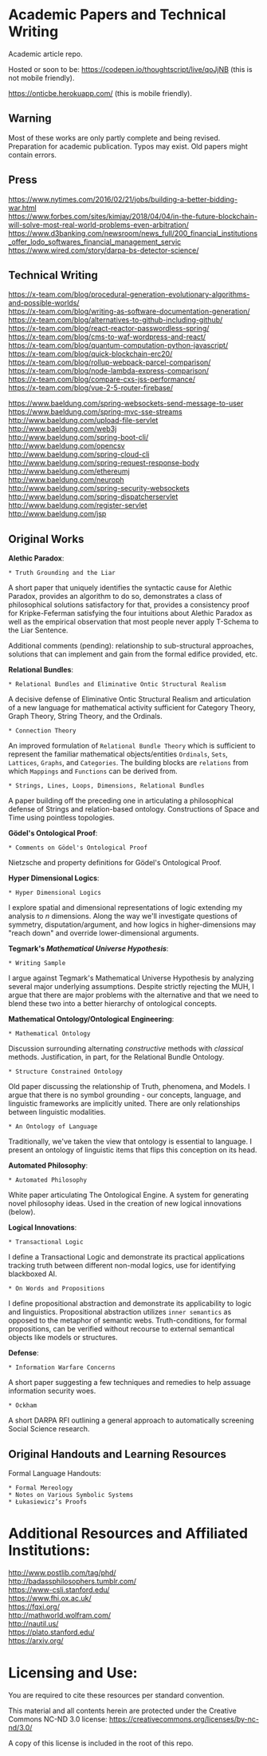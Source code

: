 # Academic Papers and Technical Writing

Academic article repo.

Hosted or soon to be: https://codepen.io/thoughtscript/live/qoJjNB (this is not mobile friendly).

https://onticbe.herokuapp.com/ (this is mobile friendly).

## Warning

Most of these works are only partly complete and being revised. Preparation for academic publication. Typos may exist. Old papers might contain errors.

## Press

https://www.nytimes.com/2016/02/21/jobs/building-a-better-bidding-war.html  
https://www.forbes.com/sites/kimjay/2018/04/04/in-the-future-blockchain-will-solve-most-real-world-problems-even-arbitration/  
https://www.d3banking.com/newsroom/news_full/200_financial_institutions_offer_lodo_softwares_financial_management_servic  
https://www.wired.com/story/darpa-bs-detector-science/  

## Technical Writing 

https://x-team.com/blog/procedural-generation-evolutionary-algorithms-and-possible-worlds/  
https://x-team.com/blog/writing-as-software-documentation-generation/  
https://x-team.com/blog/alternatives-to-github-including-github/  
https://x-team.com/blog/react-reactor-passwordless-spring/  
https://x-team.com/blog/cms-to-waf-wordpress-and-react/  
https://x-team.com/blog/quantum-computation-python-javascript/  
https://x-team.com/blog/quick-blockchain-erc20/  
https://x-team.com/blog/rollup-webpack-parcel-comparison/  
https://x-team.com/blog/node-lambda-express-comparison/  
https://x-team.com/blog/compare-cxs-jss-performance/  
https://x-team.com/blog/vue-2-5-router-firebase/  

https://www.baeldung.com/spring-websockets-send-message-to-user  
https://www.baeldung.com/spring-mvc-sse-streams  
http://www.baeldung.com/upload-file-servlet  
http://www.baeldung.com/web3j  
http://www.baeldung.com/spring-boot-cli/  
http://www.baeldung.com/opencsv   
http://www.baeldung.com/spring-cloud-cli   
http://www.baeldung.com/spring-request-response-body   
http://www.baeldung.com/ethereumj   
http://www.baeldung.com/neuroph   
http://www.baeldung.com/spring-security-websockets   
http://www.baeldung.com/spring-dispatcherservlet   
http://www.baeldung.com/register-servlet   
http://www.baeldung.com/jsp  

## Original Works

**Alethic Paradox**:
```
* Truth Grounding and the Liar 
```
A short paper that uniquely identifies the syntactic cause for Alethic Paradox, provides an algorithm to do so, demonstrates a class of philosophical solutions satisfactory for that, provides a consistency proof for Kripke-Feferman satisfying the four intuitions about Alethic Paradox as well as the empirical observation that most people never apply T-Schema to the Liar Sentence.

Additional comments (pending): relationship to sub-structural approaches, solutions that can implement and gain from the formal edifice provided, etc.

**Relational Bundles**:
```
* Relational Bundles and Eliminative Ontic Structural Realism 
```
A decisive defense of Eliminative Ontic Structural Realism and articulation of a new language for mathematical activity sufficient for Category Theory, Graph Theory, String Theory, and the Ordinals.

```
* Connection Theory
```
An improved formulation of `Relational Bundle Theory` which is sufficient to represent the familiar mathematical objects/entities `Ordinals`, `Sets`, `Lattices`, `Graphs`, and `Categories`. The building blocks are `relations` from which `Mappings` and `Functions` can be derived from.

```
* Strings, Lines, Loops, Dimensions, Relational Bundles 
```
A paper building off the preceding one in articulating a philosophical defense of Strings and relation-based ontology. Constructions of Space and Time using pointless topologies.

**Gödel's Ontological Proof**:
```
* Comments on Gödel's Ontological Proof
```
Nietzsche and property definitions for Gödel's Ontological Proof.

**Hyper Dimensional Logics**:
```
* Hyper Dimensional Logics
```
I explore spatial and dimensional representations of logic extending my analysis to *n* dimensions. Along the way we'll investigate questions of symmetry, disputation/argument, and how logics in higher-dimensions may "reach down" and override lower-dimensional arguments.

**Tegmark's *Mathematical Universe Hypothesis***:
```
* Writing Sample
```
I argue against Tegmark's Mathematical Universe Hypothesis by analyzing several major underlying assumptions. Despite strictly rejecting the MUH, I argue that there are major problems with the alternative and that we need to blend these two into a better hierarchy of ontological concepts.

**Mathematical Ontology/Ontological Engineering**:
```
* Mathematical Ontology
```
Discussion surrounding alternating *constructive* methods with *classical* methods. Justification, in part, for the Relational Bundle Ontology.
```
* Structure Constrained Ontology
```
Old paper discussing the relationship of Truth, phenomena, and Models. I argue that there is no symbol grounding - our concepts, language, and linguistic frameworks are implicitly united. There are only relationships between linguistic modalities.
```
* An Ontology of Language
```
Traditionally, we've taken the view that ontology is essential to language. I present an ontology of linguistic items that flips this conception on its head.

**Automated Philosophy**:
```
* Automated Philosophy
```
White paper articulating The Ontological Engine. A system for generating novel philosophy ideas. Used in the creation of new logical innovations (below).

**Logical Innovations**:
```
* Transactional Logic
```
I define a Transactional Logic and demonstrate its practical applications tracking truth between different non-modal logics, use for identifying blackboxed AI.
```
* On Words and Propositions
```
I define propositional abstraction and demonstrate its applicability to logic and linguistics. Propositional abstraction utilizes `inner semantics` as opposed to the metaphor of semantic webs. Truth-conditions, for formal propositions, can be verified without recourse to external semantical objects like models or structures.

**Defense**:
```
* Information Warfare Concerns
```
A short paper suggesting a few techniques and remedies to help assuage information security woes.

```
* Ockham
```
A short DARPA RFI outlining a general approach to automatically screening Social Science research.

## Original Handouts and Learning Resources

Formal Language Handouts:
```
* Formal Mereology
* Notes on Various Symbolic Systems
* Łukasiewicz’s Proofs
```

# Additional Resources and Affiliated Institutions:

http://www.postlib.com/tag/phd/  
http://badassphilosophers.tumblr.com/  
https://www-csli.stanford.edu/  
https://www.fhi.ox.ac.uk/   
https://fqxi.org/  
http://mathworld.wolfram.com/  
http://nautil.us/  
https://plato.stanford.edu/  
https://arxiv.org/  

# Licensing and Use:

You are required to cite these resources per standard convention.

This material and all contents herein are protected under the Creative Commons NC-ND 3.0 license: https://creativecommons.org/licenses/by-nc-nd/3.0/

A copy of this license is included in the root of this repo.
